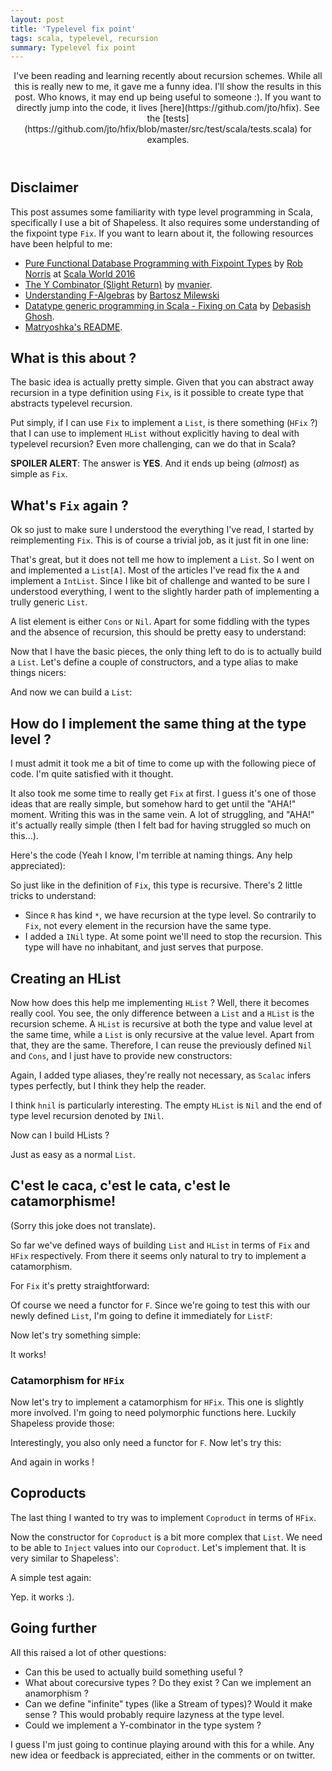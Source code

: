 ```yaml
---
layout: post
title: 'Typelevel fix point'
tags: scala, typelevel, recursion
summary: Typelevel fix point
---
```


<header>
I've been reading and learning recently about recursion schemes. While all this is really new to me, it gave me a funny idea. I'll show the results in this post. Who knows, it may end up being useful to someone :). If you want to directly jump into the code, it lives [here](https://github.com/jto/hfix). See the [tests](https://github.com/jto/hfix/blob/master/src/test/scala/tests.scala) for examples.
</header>

## Disclaimer

This post assumes some familiarity with type level programming in Scala, specifically I use a bit of Shapeless.
It also requires some understanding of the fixpoint type `Fix`. If you want to learn about it, the following resources have been helpful to me:

- [Pure Functional Database Programming with Fixpoint Types](https://www.youtube.com/watch?v=7xSfLPD6tiQ) by [Rob Norris](https://github.com/tpolecat) at [Scala World 2016](https://scala.world/)
- [The Y Combinator (Slight Return)](http://mvanier.livejournal.com/2897.html) by [mvanier](http://mvanier.livejournal.com/).
- [Understanding F-Algebras](https://www.schoolofhaskell.com/user/bartosz/understanding-algebras) by [Bartosz Milewski](https://www.schoolofhaskell.com/user/bartosz)
- [Datatype generic programming in Scala - Fixing on Cata](http://debasishg.blogspot.fr/2011/07/datatype-generic-programming-in-scala.html) by [Debasish Ghosh](https://twitter.com/debasishg).
- [Matryoshka's README](https://github.com/slamdata/matryoshka).

## What is this about ?

The basic idea is actually pretty simple. Given that you can abstract away recursion in a type definition using `Fix`, is it possible to create type that abstracts typelevel recursion.

Put simply, if I can use `Fix` to implement a `List`, is there something (`HFix` ?) that I can use to implement `HList` without explicitly having to deal with typelevel recursion? Even more challenging, can we do that in Scala?

**SPOILER ALERT**: The answer is **YES**. And it ends up being (_almost_) as simple as `Fix`.

## What's `Fix` again ?

Ok so just to make sure I understood the everything I've read, I started by reimplementing `Fix`. This is of course a  trivial job, as it just fit in one line:

<script src="https://gist.github.com/jto/17b1a38a9a36192c352b2d24bad948f5.js?file=0_hfix.scala"></script>

That's great, but it does not tell me how to implement a `List`. So I went on and implemented a `List[A]`. Most of the articles I've read fix the `A` and implement a `IntList`. Since I like  bit of challenge and wanted to be sure I understood everything, I went to the slightly harder path of implementing a trully generic `List`.

A list element is either `Cons` or `Nil`. Apart for some fiddling with the types and the absence of recursion, this should be pretty easy to understand:

<script src="https://gist.github.com/jto/17b1a38a9a36192c352b2d24bad948f5.js?file=1_listf.scala"></script>

Now that I have the basic pieces, the only thing left to do is to actually build a `List`. Let's define a couple of constructors, and a type alias to make things nicers:

<script src="https://gist.github.com/jto/17b1a38a9a36192c352b2d24bad948f5.js?file=2_list.scala"></script>

And now we can build a `List`:

<script src="https://gist.github.com/jto/17b1a38a9a36192c352b2d24bad948f5.js?file=3_list.scala"></script>

## How do I implement the same thing at the type level ?

I must admit it took me a bit of time to come up with the following piece of code. I'm quite satisfied with it thought.

It also took me some time to really get `Fix` at first. I guess it's one of those ideas that are really simple, but somehow hard to get until the "AHA!" moment. Writing this was in the same vein. A lot of struggling, and "AHA!" it's actually really simple (then I felt bad for having struggled so much on this...).

Here's the code (Yeah I know, I'm terrible at naming things. Any help appreciated):

<script src="https://gist.github.com/jto/17b1a38a9a36192c352b2d24bad948f5.js?file=4_hfix.scala"></script>

So just like in the definition of `Fix`, this type is recursive. There's 2 little tricks to understand:

- Since `R` has kind `*`, we have recursion at the type level. So contrarily to `Fix`, not every element in the recursion have the same type.
- I added a `INil` type. At some point we'll need to stop the recursion. This type will have no inhabitant, and just serves that purpose.

## Creating an HList

Now how does this help me implementing `HList` ? Well, there it becomes really cool. You see, the only difference between a `List` and a `HList` is the recursion scheme. A `HList` is recursive at both the type and value level at the same time, while a `List` is only recursive at the value level. Apart from that, they are the same. Therefore, I can reuse the previously defined `Nil` and `Cons`, and I just have to provide new constructors:

<script src="https://gist.github.com/jto/17b1a38a9a36192c352b2d24bad948f5.js?file=5_hlist.scala"></script>

Again, I added type aliases, they're really not necessary, as `Scalac` infers types perfectly, but I think they help the reader.

I think `hnil` is particularly interesting. The empty `HList` is `Nil` and the end of type level recursion denoted by `INil`.

Now can I build HLists ?

<script src="https://gist.github.com/jto/17b1a38a9a36192c352b2d24bad948f5.js?file=6_hlist.scala"></script>

Just as easy as a normal `List`.

## C'est le caca, c'est le cata, c'est le catamorphisme!
(Sorry this joke does not translate).

So far we've defined ways of building `List` and `HList` in terms of `Fix` and `HFix` respectively.
From there it seems only natural to try to implement a catamorphism.

For `Fix` it's pretty straightforward:

<script src="https://gist.github.com/jto/17b1a38a9a36192c352b2d24bad948f5.js?file=7_cata.scala"></script>

Of course we need a functor for `F`. Since we're going to test this with our newly defined `List`, I'm going to define it immediately for `ListF`:

<script src="https://gist.github.com/jto/17b1a38a9a36192c352b2d24bad948f5.js?file=8_functor.scala"></script>

Now let's try something simple:

<script src="https://gist.github.com/jto/17b1a38a9a36192c352b2d24bad948f5.js?file=9_list_cata.scala"></script>

It works!


### Catamorphism for `HFix`

Now let's try to implement a catamorphism for `HFix`. This one is slightly more involved. I'm going to need polymorphic functions here. Luckily Shapeless provide those:

<script src="https://gist.github.com/jto/17b1a38a9a36192c352b2d24bad948f5.js?file=10_hcata.scala"></script>

Interestingly, you also only need a functor for `F`. Now let's try this:

<script src="https://gist.github.com/jto/17b1a38a9a36192c352b2d24bad948f5.js?file=11_hcata_test.scala"></script>

And again in works !

## Coproducts

The last thing I wanted to try was to implement `Coproduct` in terms of `HFix`.

<script src="https://gist.github.com/jto/17b1a38a9a36192c352b2d24bad948f5.js?file=12_cocons.scala"></script>

Now the constructor for `Coproduct` is a bit more complex that `List`. We need to be able to `Inject` values into our `Coproduct`. Let's implement that. It is very similar to Shapeless':

<script src="https://gist.github.com/jto/17b1a38a9a36192c352b2d24bad948f5.js?file=13_inject.scala"></script>

A simple test again:

<script src="https://gist.github.com/jto/17b1a38a9a36192c352b2d24bad948f5.js?file=14_coproduct.scala"></script>

Yep. it works :).

## Going further

All this raised a lot of other questions:

- Can this be used to actually build something useful ?
- What about corecursive types ? Do they exist ? Can we implement an anamorphism ?
- Can we define "infinite" types (like a Stream of types)? Would it make sense ? This would probably require lazyness at the type level.
- Could we implement a Y-combinator in the type system ?

I guess I'm just going to continue playing around with this for a while.
Any new idea or feedback is appreciated, either in the comments or on twitter.
